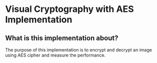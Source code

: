 # Visual Cryptography with AES Implementation


## What is this implementation about?
The purpose of this implementation is to encrypt and decrypt an image 
using AES cipher and measure the performance.

